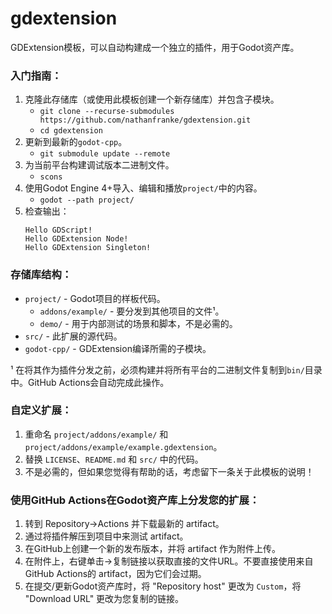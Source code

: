 # gdextension

GDExtension模板，可以自动构建成一个独立的插件，用于Godot资产库。

### 入门指南：
1. 克隆此存储库（或使用此模板创建一个新存储库）并包含子模块。
   - `git clone --recurse-submodules https://github.com/nathanfranke/gdextension.git`
   - `cd gdextension`
2. 更新到最新的`godot-cpp`。
   - `git submodule update --remote`
2. 为当前平台构建调试版本二进制文件。
   - `scons`
3. 使用Godot Engine 4+导入、编辑和播放`project/`中的内容。
   - `godot --path project/`
4. 检查输出：
   ```
   Hello GDScript!
   Hello GDExtension Node!
   Hello GDExtension Singleton!
   ```

### 存储库结构：
- `project/` - Godot项目的样板代码。
  - `addons/example/` - 要分发到其他项目的文件¹。
  - `demo/` - 用于内部测试的场景和脚本，不是必需的。
- `src/` - 此扩展的源代码。
- `godot-cpp/` - GDExtension编译所需的子模块。

¹ 在将其作为插件分发之前，必须构建并将所有平台的二进制文件复制到`bin/`目录中。GitHub Actions会自动完成此操作。

### 自定义扩展：
1. 重命名 `project/addons/example/` 和 `project/addons/example/example.gdextension`。
2. 替换 `LICENSE`、`README.md` 和 `src/` 中的代码。
3. 不是必需的，但如果您觉得有帮助的话，考虑留下一条关于此模板的说明！

### 使用GitHub Actions在Godot资产库上分发您的扩展：
1. 转到 Repository→Actions 并下载最新的 artifact。
2. 通过将插件解压到项目中来测试 artifact。
3. 在GitHub上创建一个新的发布版本，并将 artifact 作为附件上传。
4. 在附件上，右键单击→复制链接以获取直接的文件URL。不要直接使用来自GitHub Actions的 artifact，因为它们会过期。
5. 在提交/更新Godot资产库时，将 "Repository host" 更改为 `Custom`，将 "Download URL" 更改为您复制的链接。
